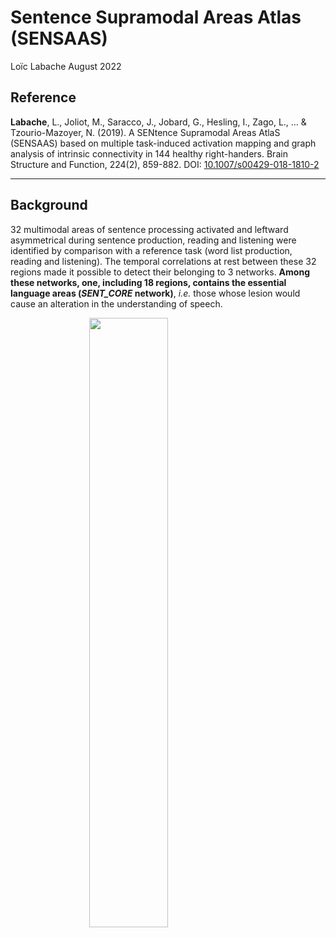 Sentence Supramodal Areas Atlas (SENSAAS)
================
Loïc Labache
August 2022

## Reference

**Labache**, L., Joliot, M., Saracco, J., Jobard, G., Hesling, I., Zago,
L., … & Tzourio-Mazoyer, N. (2019). A SENtence Supramodal Areas AtlaS
(SENSAAS) based on multiple task-induced activation mapping and graph
analysis of intrinsic connectivity in 144 healthy right-handers. Brain
Structure and Function, 224(2), 859-882. DOI:
[10.1007/s00429-018-1810-2](https://doi.org/10.1007/s00429-018-1810-2)

------------------------------------------------------------------------

## Background

32 multimodal areas of sentence processing activated and leftward
asymmetrical during sentence production, reading and listening were
identified by comparison with a reference task (word list production,
reading and listening). The temporal correlations at rest between these
32 regions made it possible to detect their belonging to 3 networks.
**Among these networks, one, including 18 regions, contains the
essential language areas (*SENT_CORE* network)**, *i.e.* those whose
lesion would cause an alteration in the understanding of speech.

<img src="readme_files/sentCore_volume.gif" width="50%" height="50%" style="display: block; margin: auto;" />
